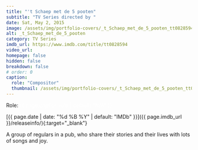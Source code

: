```yaml
---
title: "'t Schaep met de 5 pooten"
subtitle: "TV Series directed by "
date: Sat, May 2, 2015
image: /assets/img/portfolio-covers/_t_Schaep_met_de_5_pooten_tt0828594.webp
alt: _t_Schaep_met_de_5_pooten
category: TV Series
imdb_url: https://www.imdb.com/title/tt0828594
video_url: 
homepage: false
hidden: false
breakdown: false
# order: 0
caption:
  role: "Compositor"
  thumbnail: /assets/img/portfolio-covers/_t_Schaep_met_de_5_pooten_tt0828594.webp
---
```

Role: <span style="color:white">{{ page.caption.role | default: "N/A" }}</span>

[{{ page.date | date: "%d %B %Y" | default: "IMDb" }}]({{ page.imdb_url }}/releaseinfo/){:target="_blank"}

A group of regulars in a pub, who share their stories and their lives with lots of songs and joy.

